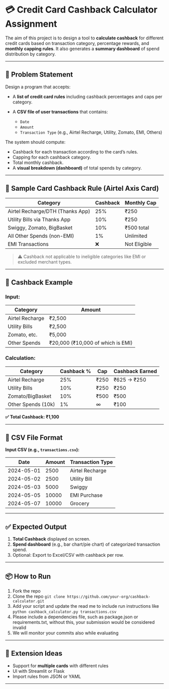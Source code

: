 # 💳 Credit Card Cashback Calculator Assignment

The aim of this project is to design a tool to **calculate cashback** for different credit cards based on transaction category, percentage rewards, and **monthly capping rules**. It also generates a **summary dashboard** of spend distribution by category. 

---

## 📌 Problem Statement

Design a program that accepts:

* A **list of credit card rules** including cashback percentages and caps per category.
* A **CSV file of user transactions** that contains:

  * `Date`
  * `Amount`
  * `Transaction Type` (e.g., Airtel Recharge, Utility, Zomato, EMI, Others)

The system should compute:

* Cashback for each transaction according to the card’s rules.
* Capping for each cashback category.
* Total monthly cashback.
* A **visual breakdown (dashboard)** of total spends by category.

---

## 📝 Sample Card Cashback Rule (Airtel Axis Card)

| Category                         | Cashback | Monthly Cap  |
| -------------------------------- | -------- | ------------ |
| Airtel Recharge/DTH (Thanks App) | 25%      | ₹250         |
| Utility Bills via Thanks App     | 10%      | ₹250         |
| Swiggy, Zomato, BigBasket        | 10%      | ₹500 total   |
| All Other Spends (non-EMI)       | 1%       | Unlimited    |
| EMI Transactions                 | ❌        | Not Eligible |

> ⚠️ Cashback not applicable to ineligible categories like EMI or excluded merchant types.

---

## 🧮 Cashback Example

### Input:

| Category        | Amount                            |
| --------------- | --------------------------------- |
| Airtel Recharge | ₹2,500                            |
| Utility Bills   | ₹2,500                            |
| Zomato, etc.    | ₹5,000                            |
| Other Spends    | ₹20,000 (₹10,000 of which is EMI) |

### Calculation:

| Category           | Cashback % | Cap  | Cashback Earned |
| ------------------ | ---------- | ---- | --------------- |
| Airtel Recharge    | 25%        | ₹250 | ₹625 → ₹250     |
| Utility Bills      | 10%        | ₹250 | ₹250            |
| Zomato/BigBasket   | 10%        | ₹500 | ₹500            |
| Other Spends (10k) | 1%         | ∞    | ₹100            |

**✅ Total Cashback: ₹1,100**

---

## 📂 CSV File Format

**Input CSV (e.g., `transactions.csv`):**

| Date       | Amount | Transaction Type |
| ---------- | ------ | ---------------- |
| 2024-05-01 | 2500   | Airtel Recharge  |
| 2024-05-02 | 2500   | Utility Bill     |
| 2024-05-03 | 5000   | Swiggy           |
| 2024-05-05 | 10000  | EMI Purchase     |
| 2024-05-07 | 10000  | Grocery          |

---

## ✅ Expected Output

1. **Total Cashback** displayed on screen.
2. **Spend dashboard** (e.g., bar chart/pie chart) of categorized transaction spend.
3. Optional: Export to Excel/CSV with cashback per row.

---

## 📦 How to Run

1. Fork the repo
2. Clone the repo
   `git clone https://github.com/your-org/cashback-calculator.git`
3. Add your script and update the read me to include run instructions like  `python cashback_calculator.py transactions.csv`
4. Please include a dependencies file, such as package.json or requirements.txt, without this, your submission would be considered invalid
5. We will monitor your commits also while evaluating
---

## 🚀 Extension Ideas

* Support for **multiple cards** with different rules
* UI with Streamlit or Flask
* Import rules from JSON or YAML

---

